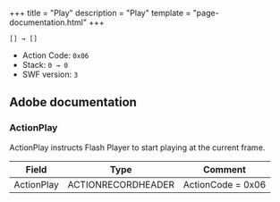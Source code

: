 +++
title = "Play"
description = "Play"
template = "page-documentation.html"
+++

```
[] → []
```

- Action Code: `0x06`
- Stack: `0 → 0`
- SWF version: `3`

## Adobe documentation

### ActionPlay

ActionPlay instructs Flash Player to start playing at the current frame.

| Field           | Type               | Comment           |
|-----------------|--------------------|-------------------|
| ActionPlay      | ACTIONRECORDHEADER | ActionCode = 0x06 |
